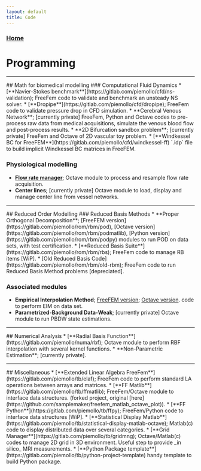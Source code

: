 ```yaml
---
layout: default
title: Code
---
```


### [Home](./index.md)

# Programming

<hr>
## Math for biomedical modelling
### Computational Fluid Dynamics
* [**Navier-Stokes benchmark**](https://gitlab.com/piemollo/cfd/ns-validation);
FreeFem code to validate and benchmark an unsteady NS solver.
* [**Dropipe**](https://gitlab.com/piemollo/cfd/dropipe);
FreeFem code to validate pressure drop in CFD simulation.
* **Cerebral Venous Network**; [currently private] 
FreeFem, Python and Octave codes to pre-process raw data from medical acquisitions,
simulate the venous blood flow and post-process results. 
* **2D Bifurcation sandbox problem**; [currently private]
FreeFem and Octave of 2D vascular toy problem.
* [**Windkessel BC for FreeFEM**](https://gitlab.com/piemollo/cfd/windkessel-ff)
`.idp` file to build implicit Windkessel BC matrices in FreeFEM.

### Physiological modelling
* [**Flow rate manager**](https://gitlab.com/piemollo/phimod/frm);
Octave module to process and resample flow rate acquisition.
* **Center lines**; [currently private] 
Octave module to load, display and manage center line from vessel networks.

<hr>
## Reduced Order Modelling
### Reduced Basis Methods
* **Proper Orthogonal Decomposition**; 
[FreeFEM version](https://gitlab.com/piemollo/rom/rbm/pod), 
[Octave version](https://gitlab.com/piemollo/rom/rbm/podmatlib), 
[Python version](https://gitlab.com/piemollo/rom/rbm/podpy)
modules to run POD on data sets, with test certification.
* [**Reduced Basis Suite**](https://gitlab.com/piemollo/rom/rbm/rbs);
FreeFem code to manage RB items [WiP].
* [Old Reduced Basis Code](https://gitlab.com/piemollo/rom/rbm/old-rbm);
FreeFem code to run Reduced Basis Method problems [depreciated].

### Associated modules
* **Empirical Interpolation Method**;
[FreeFEM version](https://gitlab.com/piemollo/rom/eim/ffeim);
[Octave version](https://gitlab.com/piemollo/rom/eim/eim-oct).
code to perform EIM on data set. 
* **Parametrized-Background Data-Weak**; [currently private] 
Octave module to run PBDW state estimations.

<hr>
## Numerical Analysis
* [**Radial Basis Function**](https://gitlab.com/piemollo/numa/rbf);
Octave module to perform RBF interpolation with several kernel functions.
* **Non-Parametric Estimation**; [currently private].

<hr>
## Miscellaneous
* [**Extended Linear Algebra FreeFem**](https://gitlab.com/piemollo/tb/elaf); 
FreeFem code to perform standard LA operations between arrays and matrices.
* [**FF Matlib**](https://gitlab.com/piemollo/tb/ffmatlib);
FreeFem/Octave module to interface data structures.
(forked project, original [here](https://github.com/samplemaker/freefem_matlab_octave_plot)).
* [**FF Python**](https://gitlab.com/piemollo/tb/ffpy);
FreeFem/Python code to interface data structures [WiP].
* [**Statistical Display Matlab**](https://gitlab.com/piemollo/tb/statistical-display-matlab-octave);
Matlab(c) code to display distributed data over several categories.
* [**Grid Manager**](https://gitlab.com/piemollo/tb/gridmng); 
Octave/Matlab(c) codes to manage 2D grid in 3D environment. 
Useful step to provide _in silico_ MRI measurements.
* [**Python Package template**](https://gitlab.com/piemollo/tb/python-project-template)
handy template to build Python package.
